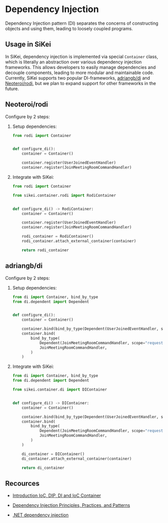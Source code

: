 # Dependency Injection

Dependency Injection pattern (DI) separates the concerns of constructing objects and using them, leading to loosely coupled programs.

## Usage in SiKei

In SiKei, dependency injection is implemented via special `Container` class, which is literally an abstraction over various dependency injection frameworks. This allows developers to easily manage dependencies and decouple components, leading to more modular and maintainable code. Currently, SiKei supports two popular DI-frameworks, [adriangb/di](https://github.com/adriangb/di) and [Neoteroi/rodi](https://github.com/Neoteroi/rodi), but we plan to expand support for other frameworks in the future.

## Neoteroi/rodi

Configure by 2 steps:

1. Setup dependencies:

    ```python
    from rodi import Container


    def configure_di():
        container = Container()

        container.register(UserJoinedEventHandler)
        container.register(JoinMeetingRoomCommandHandler)
    ```

2. Integrate with SiKei:

    ```python hl_lines="3 12-13"
    from rodi import Container

    from sikei.container.rodi import RodiContainer


    def configure_di() -> RodiContainer:
        container = Container()

        container.register(UserJoinedEventHandler)
        container.register(JoinMeetingRoomCommandHandler)

        rodi_container = RodiContainer()
        rodi_container.attach_external_container(container)

        return rodi_container
    ```

## adriangb/di

Configure by 2 steps:

1. Setup dependencies:

    ```python
    from di import Container, bind_by_type
    from di.dependent import Dependent


    def configure_di():
        container = Container()

        container.bind(bind_by_type(Dependent(UserJoinedEventHandler, scope="request"), UserJoinedEventHandler))
        container.bind(
            bind_by_type(
                Dependent(JoinMeetingRoomCommandHandler, scope="request"),
                JoinMeetingRoomCommandHandler,
            )
        )
    ```

2. Integrate with SiKei:

    ```python hl_lines="4 18-19"
    from di import Container, bind_by_type
    from di.dependent import Dependent

    from sikei.container.di import DIContainer


    def configure_di() -> DIContainer:
        container = Container()

        container.bind(bind_by_type(Dependent(UserJoinedEventHandler, scope="request"), UserJoinedEventHandler))
        container.bind(
            bind_by_type(
                Dependent(JoinMeetingRoomCommandHandler, scope="request"),
                JoinMeetingRoomCommandHandler,
            )
        )

        di_container = DIContainer()
        di_container.attach_external_container(container)

        return di_container
    ```

## Recources

- [Introduction IoC, DIP, DI and IoC Container](https://www.tutorialsteacher.com/ioc/introduction)

- [Dependency Injection Principles, Practices, and Patterns](https://www.oreilly.com/library/view/dependency-injection-principles/9781617294730/)

- [.NET dependency injection](https://learn.microsoft.com/en-us/dotnet/core/extensions/dependency-injection)
